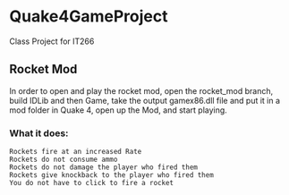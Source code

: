 # Quake4GameProject <br />
Class Project for IT266 <br />
## Rocket Mod <br />
In order to open and play the rocket mod, open the rocket_mod branch, build IDLib and then Game, take the output gamex86.dll file and put it in a mod folder in Quake 4, open up the Mod, and start playing. <br />
  ### What it does: <br />
    Rockets fire at an increased Rate
    Rockets do not consume ammo
    Rockets do not damage the player who fired them
    Rockets give knockback to the player who fired them
    You do not have to click to fire a rocket
